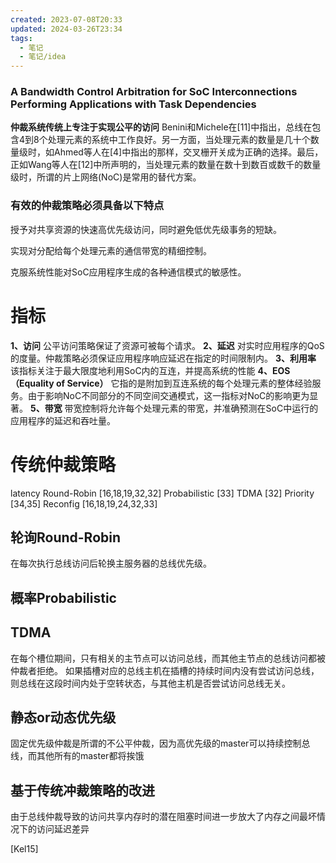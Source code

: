 ```yaml
---
created: 2023-07-08T20:33
updated: 2024-03-26T23:34
tags:
  - 笔记
  - 笔记/idea
---
```


### A Bandwidth Control Arbitration for SoC Interconnections Performing Applications with Task Dependencies
**仲裁系统传统上专注于实现公平的访问**
Benini和Michele在[11]中指出，总线在包含4到8个处理元素的系统中工作良好。另一方面，当处理元素的数量是几十个数量级时，如Ahmed等人在[4]中指出的那样，交叉栅开关成为正确的选择。最后，正如Wang等人在[12]中所声明的，当处理元素的数量在数十到数百或数千的数量级时，所谓的片上网络(NoC)是常用的替代方案。




### 有效的仲裁策略必须具备以下特点
授予对共享资源的快速高优先级访问，同时避免低优先级事务的短缺。

实现对分配给每个处理元素的通信带宽的精细控制。

克服系统性能对SoC应用程序生成的各种通信模式的敏感性。

# 指标

**1、访问**
公平访问策略保证了资源可被每个请求。
**2、延迟**
对实时应用程序的QoS的度量。仲裁策略必须保证应用程序响应延迟在指定的时间限制内。
**3、利用率**
该指标关注于最大限度地利用SoC内的互连，并提高系统的性能
**4、EOS（Equality of Service）**
它指的是附加到互连系统的每个处理元素的整体经验服务。由于影响NoC不同部分的不同空间交通模式，这一指标对NoC的影响更为显著。
**5、带宽**
带宽控制将允许每个处理元素的带宽，并准确预测在SoC中运行的应用程序的延迟和吞吐量。

# 传统仲裁策略
latency
Round-Robin [16,18,19,32,32]
Probabilistic [33]
TDMA [32]
Priority [34,35]
Reconfig  [16,18,19,24,32,33]
## 轮询Round-Robin
在每次执行总线访问后轮换主服务器的总线优先级。
## 概率Probabilistic
## TDMA
在每个槽位期间，只有相关的主节点可以访问总线，而其他主节点的总线访问都被仲裁者拒绝。
如果插槽对应的总线主机在插槽的持续时间内没有尝试访问总线，则总线在这段时间内处于空转状态，与其他主机是否尝试访问总线无关。
## 静态or动态优先级
固定优先级仲裁是所谓的不公平仲裁，因为高优先级的master可以持续控制总线，而其他所有的master都将挨饿

## 基于传统冲裁策略的改进



由于总线仲裁导致的访问共享内存时的潜在阻塞时间进一步放大了内存之间最坏情况下的访问延迟差异

 [Kel15]